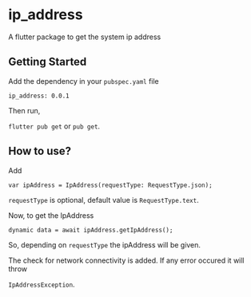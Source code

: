 # ip_address

A flutter package to get the system ip address

## Getting Started

Add the dependency in your `pubspec.yaml` file

`ip_address: 0.0.1`

Then run,

`flutter pub get` or `pub get`.

## How to use?

Add

`var ipAddress = IpAddress(requestType: RequestType.json);`

`requestType` is optional, default value is `RequestType.text`.

Now, to get the IpAddress

`dynamic data = await ipAddress.getIpAddress();`

So, depending on `requestType` the ipAddress will be given.

The check for network connectivity is added. If any error occured it will throw

`IpAddressException`.